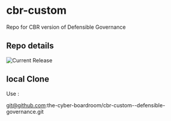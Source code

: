 # cbr-custom
Repo for CBR version of Defensible Governance 


## Repo details

![Current Release](https://img.shields.io/badge/release-v0.1.3-blue)

## local Clone

Use :

git@github.com:the-cyber-boardroom/cbr-custom--defensible-governance.git

